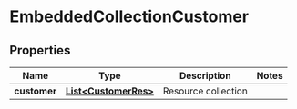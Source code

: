 
# EmbeddedCollectionCustomer

## Properties
Name | Type | Description | Notes
------------ | ------------- | ------------- | -------------
**customer** | [**List&lt;CustomerRes&gt;**](CustomerRes.md) | Resource collection | 



